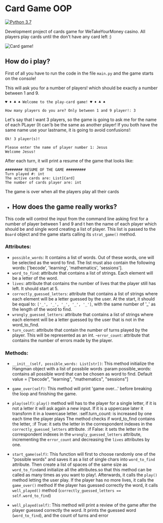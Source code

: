 
# Card Game OOP

[![Python 3.7](https://img.shields.io/badge/python-3.7-blue.svg)](https://www.python.org/downloads/release/python-360/)

Development project of cards game for WeTakeYourMoney casino. All players play cards until the don't have any card left :)

![Card game!](https://media.giphy.com/media/3o7TKP35NXE4rWwXjW/giphy.gif)

## How do i play?

First of all you have to run the code in the file `main.py` and the game starts on the console! 

This will ask you for a number of players! which should be exactly a number between 1 and 9.
```
♥ ♦ ♣ ♠ Welcome to the play-card game! ♥ ♦ ♣ ♠ 

How many players do you are? Only between 1 and 9 player!: 3
```

Let's say that I want 3 players, so the game is going to ask me for the name of each PLayer (It can'b be the same as another player! If you both have the same name use your lastname, it is going to avoid confusions!: 
```
Ok! 3 player(s)!

Please enter the name of player number 1: Jesus
Welcome Jesus!
```

After each turn, it will print a resume of the game that looks like:
```
######## RESUME OF THE GAME #########
Turn played #: int
The active cards are: List[Card]
The number of cards player are: int
```

The game is over when all the players play all their cards


- ## How does the game really works?
This code will control the input from the command line asking first for a number of player between 1 and 9 and t hen the name of each player which should be and single word creating a list of player. This list is passed to the `Board` object and the game starts calling its `strat_game()` method.

### Attributes:

   - `possible_words`:
      It contains a list of words. Out of these words, one will be
    selected as the word to find. The list must also contain the following words:
    ['becode', 'learning', 'mathematics', 'sessions'].
   - `word_to_find`: 
      attribute that contains a list of strings. Each element will be a letter of
    the word.
   - `lives`:
   attribute that contains the number of lives that the player still has left. It should
    start at 5.
   - `correctly_guessed_letters`:
   attribute that contains a list of strings where each element will
    be a letter guessed by the user. At the start, it should be equal to: ```['_', '_', '_', '_', '_']```, with the
     same number of '_' as the length of the word to find.
   - `wrongly_guessed_letters`:
    attribute that contains a list of strings where each element will be
   a letter guessed by the user that is not in the word_to_find.
   - `turn_count`:
      attribute that contain the number of turns played by the player. This will be
   represented as an int.
   -`error_count`: attribute that contains the number of errors made by the player.
   
### Methods:

  - `__init__(self, possible_words: List[str])`:
        This method initialize the Hangman object with a list of possbile words
        :param possible_words: contains all possible word that can be chosen
        as word to find. Default value = ["becode", "learning", "mathematics", "sessions"]
  - `game_over(self)`:
       This method will print 'game over...' before breaking the loop
       and finishing the game.
   
  - `play(self)`:
       `play()` method will has to the player for a single letter, if it is not
       a letter it will ask again a new input. If it is a uppercase later it
       transform it in a lowercase letter.
       :self.turn_count: is increased by one each time the player plays
       The method checks if word_to_find contains the letter,
       :if True: it sets the letter in the correspondent indexes in the
       `correctly_guessed_letters` attribute.
      :if False: it sets the letter in the correspondent indexes in the
       `wrongly_guessed_letters` attribute, incrementing the `error_count` and
       decreasing the `lives` attributes by one.
   
  - `start_game(self)`:
       This function will first to choose randomly one of the "possible words" and
       saves it as a list of single chars into `word_to_find` attribute. Then create
       a list of spaces of the same size as `word_to_find`and initialize all the 
       attributes.so that this method can be called as many times as you want to play!.
       Afterwards, it calls the `play()` method letting the user play.
       If the player has no more lives, it calls the `game_over()` method
       If the player has guessed correctly the word, it calls `well_played()` method
       (`correctly_guessed_letters == self.word_to_find`)
   
  - `well_played(self)`:
       This method will print a review of the game after the player guessed
       correctly the word. It prints the guessed word (`word_to_find`), and the
       count of turns and error
 

